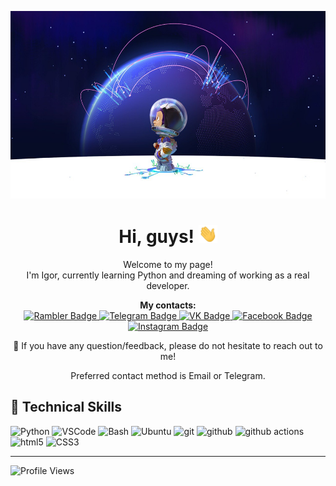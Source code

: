 <!--
**IgorGakhov/IgorGakhov** is a ✨ _special_ ✨ repository because its `README.md` (this file) appears on your GitHub profile.

Here are some ideas to get you started:

- 🔭 I’m currently working on ...
- 🌱 I’m currently learning ...
- 👯 I’m looking to collaborate on ...
- 🤔 I’m looking for help with ...
- 💬 Ask me about ...
- 📫 How to reach me: ...
- 😄 Pronouns: ...
- ⚡ Fun fact: ...
-->

<p align="center"><img height="300" src="images/Readme_title_image.jpeg" alt="Banner"></p>

<h1 align="center">Hi, guys! <img alt="hello" img src="content/wave.gif" width="30"></h1>

<p align="center"> Welcome to my page! <br> I'm Igor, currently learning Python and dreaming of working as a real developer.</p>

<p align="center">
  <b>My contacts:</b>
  <br>
  <a href="mailto:gakhov_igor@rambler.ru">
    <img src="https://img.shields.io/badge/-rambler-informational?style=for-the-badge&logo=Mail.Ru&logoColor=white" alt="Rambler Badge">
  </a>
  <a href="https://t.me/Igor_Gakhov">
    <img src="https://img.shields.io/badge/-telegram-0088cc?style=for-the-badge&logo=telegram&logoColor=white" alt="Telegram Badge">
  </a>
  <a href="https://vk.com/igor_gakhov">
    <img src="https://img.shields.io/badge/вконтакте-%232E87FB.svg?&style=for-the-badge&logo=vk&logoColor=white" alt="VK Badge">
  </a>
  <a href="https://www.facebook.com/gakhov.igor">
    <img src="https://img.shields.io/badge/Facebook-1877F2?style=for-the-badge&logo=facebook&logoColor=white" alt="Facebook Badge">
  </a>
  <a href="https://instagram.com/igor_gakhov">
    <img src="https://img.shields.io/badge/Instagram-E4405F?style=for-the-badge&logo=instagram&logoColor=white" alt="Instagram Badge">
  </a>
  <p align="center">💬 If you have any question/feedback, please do not hesitate to reach out to me!</p>
  <p align="center">Preferred contact method is Email or Telegram.</p>
</p>

<h2>💼 Technical Skills</h2>

<img alt="Python" src="https://img.shields.io/badge/Python-14354C?style=for-the-badge&logo=python&logoColor=white"> <img alt="VSCode" src="https://img.shields.io/badge/-VSCode-0066b8?style=for-the-badge&logo=visual-studio-code&logoColor=white"/> <img alt="Bash" src="https://img.shields.io/badge/-Bash-45b8d8?style=for-the-badge&logo=GNU-bash&logoColor=white"/> <img alt="Ubuntu" src="https://img.shields.io/badge/-Ubuntu-dd4814?style=for-the-badge&logo=ubuntu&logoColor=white"/> <img alt="git" src="https://img.shields.io/badge/-Git-ea2845?style=for-the-badge&logo=git&logoColor=white"/> <img alt="github" src="https://img.shields.io/badge/-Github-2b2a33?style=for-the-badge&logo=github&logoColor=white"/> <img alt="github actions" src="https://img.shields.io/badge/-Github_Actions-311C87?style=for-the-badge&logo=github-actions&logoColor=white"/> <img alt="html5" src="https://img.shields.io/badge/-HTML5-E34F26?style=for-the-badge&logo=html5&logoColor=white"/> <img alt="CSS3" src="https://img.shields.io/badge/-css3-2088FF?style=for-the-badge&logo=css3&logoColor=white"/>

___

![Profile Views](https://komarev.com/ghpvc/?username=IgorGakhov)
